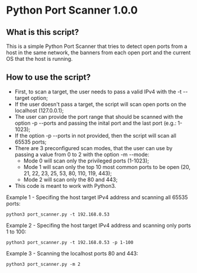 # Python Port Scanner 1.0.0

## What is this script?

This is a simple Python Port Scanner that tries to detect open ports from a host in the same network, the banners from each open port and the current OS that the host is running.

## How to use the script?

- First, to scan a target, the user needs to pass a valid IPv4 with the -t --target option;
- If the user doesn't pass a target, the script will scan open ports on the localhost (127.0.0.1);
- The user can provide the port range that should be scanned with the option -p --ports and passing the inital port and the last port (e.g.: 1-1023);
- If the option -p --ports in not provided, then the script will scan all 65535 ports;
- There are 3 preconfigured scan modes, that the user can use by passing a value from 0 to 2 with the option -m --mode:
  - Mode 0 will scan only the privileged ports (1-1023);
  - Mode 1 will scan only the top 10 most common ports to be open (20, 21, 22, 23, 25, 53, 80, 110, 119, 443);
  - Mode 2 will scan only the 80 and 443;
- This code is meant to work with Python3.

Example 1 - Specifing the host target IPv4 address and scanning all 65535 ports:

```
python3 port_scanner.py -t 192.168.0.53
```

Example 2 - Specifing the host target IPv4 address and scanning only ports 1 to 100:

```
python3 port_scanner.py -t 192.168.0.53 -p 1-100
```

Example 3 - Scanning the localhost ports 80 and 443:

```
python3 port_scanner.py -m 2
```
